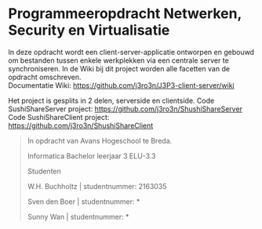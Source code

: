 # Programmeeropdracht Netwerken, Security en Virtualisatie

In deze opdracht wordt een client-server-applicatie ontworpen en gebouwd om bestanden tussen enkele werkplekken via een centrale server te synchroniseren.
In de Wiki bij dit project worden alle facetten van de opdracht omschreven.  
Documentatie Wiki: https://github.com/j3ro3n/J3P3-client-server/wiki

Het project is gesplits in 2 delen, serverside en clientside.
Code SushiShareServer project: https://github.com/j3ro3n/ShushiShareServer
Code SushiShareClient project: https://github.com/j3ro3n/ShushiShareClient


> In opdracht van Avans Hogeschool te Breda.
>
> Informatica Bachelor leerjaar 3 ELU-3.3
>
> Studenten
>
> W.H. Buchholtz | studentnummer: 2163035
>
> Sven den Boer | studentnummer: *
>
> Sunny Wan | studentnummer: *